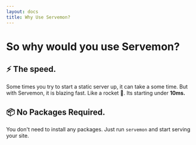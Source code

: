 ```yaml
---
layout: docs
title: Why Use Servemon?
---
```


# So why would you use Servemon?

## ⚡️ The speed.

Some times you try to start a static server up, it can take a some time. But with Servemon, it is blazing fast. Like a rocket 🚀. Its starting under <b>10ms.</b>

## 📦 No Packages Required.

You don't need to install any packages. Just run `servemon` and start serving your site.
